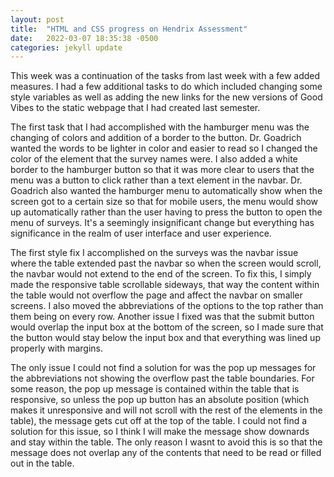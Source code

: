 ```yaml
---
layout: post
title:  "HTML and CSS progress on Hendrix Assessment"
date:   2022-03-07 18:35:38 -0500
categories: jekyll update
---
```


This week was a continuation of the tasks from last week with a few added measures. I had a few additional tasks to do which included changing some style variables as well as adding the new links for the new versions of Good Vibes to the static webpage that I had created last semester.

The first task that I had accomplished with the hamburger menu was the changing of colors and addition of a border to the button. Dr. Goadrich wanted the words to be lighter in color and easier to read so I changed the color of the element that the survey names were. I also added a white border to the hamburger button so that it was more clear to users that the menu was a button to click rather than a text element in the navbar. Dr. Goadrich also wanted the hamburger menu to automatically show when the screen got to a certain size so that for mobile users, the menu would show up automatically rather than the user having to press the button to open the menu of surveys. It's a seemingly insignificant change but everything has significance in the realm of user interface and user experience. 

The first style fix I accomplished on the surveys was the navbar issue where the table extended past the navbar so when the screen would scroll, the navbar would not extend to the end of the screen. To fix this, I simply made the responsive table scrollable sideways, that way the content within the table would not overflow the page and affect the navbar on smaller screens. I also moved the abbreviations of the options to the top rather than them being on every row. Another issue I fixed was that the submit button would overlap the input box at the bottom of the screen, so I made sure that the button would stay below the input box and that everything was lined up properly with margins.

The only issue I could not find a solution for was the pop up messages for the abbreviations not showing the overflow past the table boundaries. For some reason, the pop up message is contained within the table that is responsive, so unless the pop up button has an absolute position (which makes it unresponsive and will not scroll with the rest of the elements in the table), the message gets cut off at the top of the table. I could not find a solution for this issue, so I think I will make the message show downards and stay within the table. The only reason I wasnt to avoid this is so that the message does not overlap any of the contents that need to be read or filled out in the table.